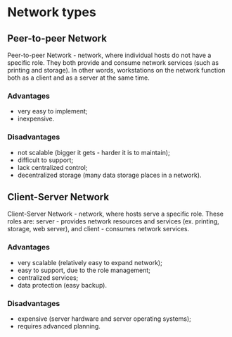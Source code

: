 # Network types

## Peer-to-peer Network

Peer-to-peer Network - network, where individual hosts do not have a specific role. They both provide and consume network services (such as printing and storage). In other words, workstations on the network function both as a client and as a server at the same time.  

### Advantages
- very easy to implement;
- inexpensive.  

### Disadvantages
- not scalable (bigger it gets - harder it is to maintain);
- difficult to support;
- lack centralized control;
- decentralized storage (many data storage places in a network).  

## Client-Server Network

Client-Server Network - network, where hosts serve a specific role. These roles are: server - provides network resources and services (ex. printing, storage, web server), and client - consumes network services.

### Advantages
- very scalable (relatively easy to expand network);
- easy to support, due to the role management;
- centralized services;
- data protection (easy backup).

### Disadvantages
- expensive (server hardware and server operating systems);
- requires advanced planning.
